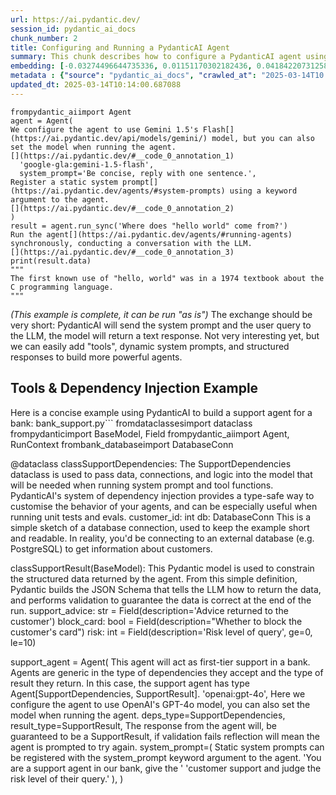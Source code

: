 ```yaml
---
url: https://ai.pydantic.dev/
session_id: pydantic_ai_docs
chunk_number: 2
title: Configuring and Running a PydanticAI Agent
summary: This chunk describes how to configure a PydanticAI agent using the Gemini 1.5 Flash model with a static system prompt. It also demonstrates the synchronous execution of the agent to run a query and retrieve a concise response.
embedding: [-0.03274496644735336, 0.01151170302182436, 0.04184220731258392, -0.013047021813690662, -0.018296409398317337, 0.012040464207530022, 0.015620751306414604, 0.036337994039058685, 0.005290796514600515, 0.0023332382552325726, 0.01728985272347927, -0.0587625652551651, 0.0013983502285555005, -0.054583437740802765, -0.031139571219682693, -0.0156844574958086, -0.023889809846878052, 0.045715540647506714, -0.00911635160446167, 0.015034654177725315, 0.058456774801015854, 0.04219895973801613, 0.015034654177725315, 0.009887196123600006, 0.004985006991773844, 0.0037013280671089888, -0.01732807606458664, 0.020143888890743256, 0.002030633855611086, -0.038351111114025116, 0.042046066373586655, -0.011307843960821629, -0.02372417412698269, 0.017187923192977905, -0.0015719495713710785, 0.004494469612836838, 0.039293959736824036, 0.013989873230457306, 0.005313093774020672, 0.01707325130701065, 0.02092110365629196, -0.03195501118898392, 0.029075492173433304, 0.013238140381872654, -0.06554090231657028, 0.04194413870573044, -0.003172566881403327, 0.0319804921746254, 0.01049877516925335, -0.008160759694874287, -0.06569379568099976, 0.04808541014790535, -0.009428512305021286, 0.012308030389249325, 0.0018411080818623304, -0.0359557569026947, 0.003596212714910507, 0.019965510815382004, -0.04263216257095337, -0.015238514170050621, 0.01172830443829298, -0.011256879195570946, -0.03812176734209061, 0.027903297916054726, -0.04744834825396538, -0.02185121364891529, -0.0564691424369812, 0.020895620808005333, -0.039090100675821304, 0.021723801270127296, 0.01593928225338459, 0.01753193512558937, -0.04739738255739212, -0.039064619690179825, -0.041103214025497437, -0.007950528524816036, 0.032464660704135895, 0.06171853095293045, 0.00667003495618701, -0.03621058166027069, -0.013836978003382683, -0.022934218868613243, -0.03514031693339348, 0.0004965098924003541, 0.010740858502686024, -0.015302220359444618, -0.05804905295372009, 0.005497841630131006, -0.01639796607196331, -0.06808914244174957, 0.005290796514600515, 0.01866590604186058, 0.0032044199761003256, 0.017672089859843254, 0.07945432513952255, 0.026756588369607925, -0.02275584079325199, -0.005434135440737009, 0.02754654362797737, 0.019213778898119926, 0.03937040641903877, -0.018372857943177223, -0.055959492921829224, -0.007549180183559656, 0.034732598811388016, 0.008090682327747345, 0.025826478376984596, -0.022462792694568634, -0.048620544373989105, 0.024960074573755264, -0.10182792693376541, 0.00427468353882432, 0.016729237511754036, 0.007810375653207302, -0.05427765101194382, 0.012021352536976337, -0.02782685123383999, -0.050225939601659775, 0.02531682886183262, -0.05165295675396919, -0.032948825508356094, 0.007937788031995296, -0.008944344706833363, -0.002123007783666253, 0.016232330352067947, 0.013786013238132, 0.00506463972851634, -0.03440132737159729, -0.02046241983771324, -0.009237393736839294, 0.017926914617419243, 0.005590215791016817, 0.0032091978937387466, 0.01400261465460062, -0.036159615963697433, -0.007166943047195673, -0.04143448919057846, -0.01217424776405096, -0.044084664434194565, 0.05407378822565079, 0.014282921329140663, -0.03924299404025078, -0.02414463460445404, 0.02734268456697464, -0.01527673751115799, 0.014193733222782612, -0.04038970544934273, 0.008542995899915695, -0.04811089485883713, 0.0044753579422831535, 0.026756588369607925, 0.02070450223982334, -0.05218808725476265, -0.023418385535478592, -0.013913425616919994, 0.020870137959718704, 0.018334632739424706, 0.039548784494400024, 0.01728985272347927, -0.043651461601257324, -0.0023842030204832554, 0.02642531506717205, -0.05300352722406387, -0.03139439597725868, -0.026527246460318565, -0.015378667041659355, -0.03052799217402935, -0.00466966163367033, -0.04594488441944122, -0.03164922073483467, -0.013378294184803963, -0.00799512304365635, -0.030604440718889236, -0.006287798285484314, 0.02438671886920929, -0.010887383483350277, -0.04563909396529198, -0.04854409396648407, -0.03488549590110779, -0.059578001499176025, -0.023813363164663315, -0.013747789897024632, -0.018780576065182686, -0.011715563014149666, -0.008638555184006691, -0.04459431394934654, -0.006195424124598503, 0.014270179904997349, -0.007982381619513035, 0.03618510067462921, 0.035675451159477234, 0.012906868010759354, 0.028387466445565224, 0.0052971672266721725, -0.004586843773722649, -0.028769701719284058, 0.07277791947126389, -0.016920356079936028, 0.01773579604923725, 0.017251629382371902, 0.026348868384957314, 0.01777401939034462, 0.01939215511083603, -0.011148578487336636, -0.002204233082011342, -0.029279351234436035, 0.0069121187552809715, 0.02144349366426468, -0.03623606637120247, 0.005854596383869648, 0.04347308352589607, -0.06569379568099976, 0.016359742730855942, -0.015824610367417336, -0.0675794929265976, -0.007039530668407679, -0.02981448359787464, -0.0034210209269076586, -0.016996804624795914, 0.00569851603358984, -0.003975264262408018, 0.05259580537676811, 0.028642291203141212, -0.047244489192962646, -0.04581747204065323, 0.015888316556811333, 0.0045358785428106785, -0.03715343400835991, 0.013620377518236637, 0.00546917412430048, 0.0198508407920599, -0.031751152127981186, 0.018296409398317337, -0.027444614097476006, 0.03391715884208679, -0.02915193885564804, 0.05172940343618393, 0.021685577929019928, 0.0047938888892531395, -0.017162440344691277, 0.018398338928818703, 0.027648475021123886, 0.01660182513296604, -0.008090682327747345, 0.0260048545897007, 0.013607636094093323, -0.00403578532859683, -0.05150005966424942, 0.05032786726951599, 0.03850400447845459, 0.028107158839702606, -0.02417011745274067, 0.004370242822915316, -0.02892259694635868, -0.01916281320154667, -0.028973562642931938, -0.03623606637120247, -0.03254110738635063, -0.022462792694568634, -0.0015385037986561656, -0.024743473157286644, 0.016550861299037933, 0.0020768209360539913, 0.020653538405895233, 0.016308777034282684, -0.03529321402311325, -0.004080379847437143, -0.016092175617814064, -0.008683149702847004, -0.042020585387945175, 0.03343299403786659, 0.016334259882569313, 0.041128698736429214, -0.04518041014671326, -0.04732093587517738, -0.010957459919154644, -0.03786694258451462, 0.00899531040340662, 0.001925518736243248, 0.05279966816306114, -0.03896268829703331, 0.02001647651195526, 0.016805686056613922, 0.04716804251074791, -0.02780136838555336, 0.04354953393340111, -0.03389167785644531, -0.027062376961112022, -0.010791824199259281, 0.029100975021719933, 0.01730259321630001, 0.018602199852466583, 0.01957053318619728, -0.02759750932455063, 0.012231582775712013, -0.05099041014909744, 0.026782071217894554, 0.034758083522319794, 0.0043606869876384735, 0.02487088553607464, 0.013977131806313992, 0.028132641687989235, -0.00955592468380928, -0.021927660331130028, -0.0018793317722156644, 0.04278505966067314, 0.01012927945703268, -0.004115418065339327, 0.02527860552072525, -0.024756213650107384, -0.0025482464116066694, 0.04834023490548134, 0.03944685682654381, -0.0004718237614724785, -0.023138077929615974, -0.027750404551625252, 0.058915458619594574, -0.023087112233042717, 0.03605768829584122, -0.020322265103459358, -0.07415397465229034, 0.005278055556118488, 0.03343299403786659, -0.021010292693972588, -0.025915667414665222, -0.026094043627381325, 0.026960447430610657, 0.008931604214012623, -0.016805686056613922, 0.016079435124993324, 0.010810935869812965, -0.051627472043037415, -3.7004319892730564e-05, 0.02668013982474804, 0.009020792320370674, -0.014308404177427292, -0.02457783743739128, 0.02001647651195526, 0.014423075132071972, 0.062075283378362656, -0.05667300149798393, 0.014321145601570606, -0.028183605521917343, -0.030196720734238625, -0.02940676361322403, 0.04398273304104805, 0.022437309846282005, 0.03855497017502785, 0.01026306301355362, -0.0007513345335610211, 0.01035225111991167, 0.003522950690239668, 0.030655404552817345, 0.027495579794049263, -0.014970947988331318, -0.01801610179245472, -0.0459703654050827, -0.006650923285633326, -0.0075173270888626575, 0.0025737290270626545, -0.06034247577190399, 0.009288358502089977, 0.0012542150216177106, 0.011358808726072311, -0.022042332217097282, 0.029687071219086647, 0.008313653990626335, -0.05086299777030945, 0.00308019295334816, 0.016474412754178047, 0.031292468309402466, 0.0029432247392833233, -0.0454862006008625, 0.013429258950054646, -0.007982381619513035, -0.0464545339345932, -0.038402073085308075, -0.012932350859045982, -0.0018251815345138311, 0.01711147464811802, 0.03506387025117874, 0.008046087808907032, -0.0012534187408164144, 0.01569719798862934, 0.0541757196187973, 0.05190778151154518, 0.0037045131903141737, -0.004551805090159178, -0.013161692768335342, 0.014180991798639297, 0.09188976883888245, -0.07471458613872528, -0.017621124163269997, -0.009313840419054031, 0.0055137681774795055, 0.033815231174230576, -0.01456322893500328, 0.009638742543756962, 0.03307623788714409, 0.020347747951745987, 0.016805686056613922, -0.0372808463871479, 0.005204793531447649, 0.02299792505800724, -0.02434849552810192, 0.005943784955888987, 0.042759574949741364, 0.014448557049036026, 0.01483079418540001, -0.02461606077849865, 0.0696180909872055, -0.055449843406677246, 0.01866590604186058, -0.004723811987787485, -0.018806058913469315, -0.05099041014909744, -0.028361983597278595, -0.03715343400835991, 0.041332557797431946, 0.07012774050235748, -0.0076765925623476505, -0.07048449665307999, 0.00933295302093029, 0.004462616518139839, -0.027164306491613388, 0.07226826995611191, 0.026603693142533302, -0.0387333445250988, -0.014372110366821289, -0.015569785609841347, 0.0054022823460400105, 0.019455861300230026, 0.011307843960821629, -0.0197871346026659, -0.006842041853815317, -0.009861714206635952, 0.0045772879384458065, 0.0234693493694067, -0.005481915082782507, -0.01753193512558937, 0.028795184567570686, -0.03554803878068924, 0.008020605891942978, 0.0719115138053894, 0.007052272092550993, 0.021379787474870682, -0.04255571588873863, -0.026934964582324028, 0.021061256527900696, -0.026094043627381325, -0.00547554437071085, -0.017149697989225388, -0.019175555557012558, 0.01825818605720997, -0.0354715920984745, -0.04767769202589989, 0.051168788224458694, 0.020436936989426613, 0.04630163684487343, 0.000977093237452209, 0.05713168531656265, 0.019952770322561264, -0.025864701718091965, 0.02098480984568596, -0.04016036540269852, 0.019468603655695915, -0.0084474366158247, 0.010001867078244686, 0.005982008762657642, 0.026731105521321297, 0.007912305183708668, 0.0008982568979263306, -0.006905748043209314, 0.018997177481651306, -0.02052612602710724, -0.038860756903886795, -0.016512637957930565, 0.004016673658043146, 0.0009428511839359999, 0.010556111112236977, 0.057335544377565384, -0.024272046983242035, 0.039752643555402756, 0.018296409398317337, -0.013773271813988686, 0.040236812084913254, -0.010033720172941685, -0.034732598811388016, -0.01892073079943657, -0.011129466816782951, 0.03758663684129715, 0.009485847316682339, 0.06691695004701614, -0.01401535514742136, 0.03855497017502785, 0.026833035051822662, 0.03032413311302662, -0.017035027965903282, -0.04074646160006523, -0.018793318420648575, 0.005465988535434008, 0.0005363262607716024, -0.0341465026140213, 0.04418659210205078, 0.019035400822758675, -0.034758083522319794, -0.00489263329654932, -0.0005884856800548732, 0.0025291345082223415, 0.038172733038663864, -0.05007304251194, -0.000529557466506958, -0.009887196123600006, 0.015085618942975998, 0.027750404551625252, 0.01688213273882866, 0.0034879122395068407, 0.024259306490421295, -0.0043638721108436584, -0.01660182513296604, 0.04140900447964668, -0.004688773304224014, -0.016448931768536568, 0.010619817301630974, -0.001448518829420209, -0.009880825877189636, -0.018360115587711334, -0.015302220359444618, -0.0075746625661849976, -0.003634436521679163, 0.011970387771725655, 0.008307283744215965, 0.0184620451182127, 0.02048790082335472, -0.029992861673235893, 0.019532309845089912, 0.027954263612627983, 0.01105938944965601, -0.041791241616010666, -0.014066320843994617, -0.027954263612627983, 0.030451545491814613, -0.01525125466287136, -0.006313280668109655, -0.004787518177181482, 0.02461606077849865, 0.031114090234041214, 0.023762397468090057, 0.0026485836133360863, 0.011741045862436295, 0.05361510440707207, 0.0010216875234618783, 0.005523324012756348, -0.03279593214392662, 0.0319804921746254, 0.0029400393832474947, -0.022042332217097282, -0.004561361391097307, 0.011932164430618286, -0.011906681582331657, 0.002978262957185507, -0.024004481732845306, 0.020373230800032616, 0.010791824199259281, -0.005931043531745672, 0.03333106264472008, 0.04535878822207451, -0.011811122298240662, -0.03164922073483467, 0.0047938888892531395, -0.01576090417802334, 0.011938534677028656, -0.0173153355717659, -0.0209975503385067, 0.021137705072760582, -0.010619817301630974, -0.009836231358349323, -0.015225772745907307, -0.022220708429813385, 0.011855716817080975, 0.0027170677203685045, -0.04303988441824913, 0.016691014170646667, 0.032668519765138626, -0.011333325877785683, -0.014359368942677975, -0.005446876864880323, 0.018857024610042572, 0.01753193512558937, -0.013289105147123337, -0.01754467748105526, -0.017035027965903282, 0.004720626398921013, 0.0012629746925085783, -0.03710246831178665, -0.013289105147123337, 0.01939215511083603, -0.007969641126692295, -0.04298891872167587, 0.016729237511754036, 0.027036894112825394, -0.007472732570022345, -0.025100227445364, 0.03508935496211052, 0.01711147464811802, -0.008409213274717331, 0.0037013280671089888, 0.043855320662260056, -0.03457970544695854, 0.008046087808907032, 0.008568478748202324, 0.0071287197060883045, -0.012690267525613308, -0.031343430280685425, -0.032209835946559906, 0.004672846756875515, -0.051601991057395935, 0.02958514168858528, 0.03786694258451462, -0.00990630779415369, -0.0058291140012443066, 0.01915007270872593, 0.021099479869008064, 0.013531188480556011, 0.009326581843197346, 0.008160759694874287, -0.01757015846669674, -0.02024581842124462, -0.010205727070569992, 0.04892633110284805, -0.05213712155818939, 0.023596761748194695, 0.03417198359966278, 0.008969827555119991, -0.005982008762657642, 0.009307470172643661, 0.024450425058603287, -0.017391782253980637, -0.01207231730222702, -0.033611372113227844, 0.0009412585641257465, 0.03228628262877464, -0.017684830352663994, -0.02734268456697464, 0.007466362323611975, 0.004379798658192158, -0.03605768829584122, 0.003596212714910507, 0.03758663684129715, -0.03141988068819046, -0.003124787239357829, -0.018563974648714066, 0.03944685682654381, -0.001439759274944663, 0.012097800150513649, 0.0014708159724250436, -0.004185494966804981, -0.011862087063491344, 0.012492778711020947, 0.03582834452390671, -0.06681502610445023, 0.02349483221769333, 0.024246565997600555, 0.004628252703696489, -0.004293795209378004, 0.008370989933609962, 0.011365178972482681, 0.005870522931218147, 0.05402282625436783, 0.0034847271163016558, -0.05325835198163986, -0.02617049030959606, 0.042479269206523895, -0.002715475158765912, -0.037204399704933167, 0.02252649888396263, -0.0016882133204489946, -0.03669475018978119, -0.023877069354057312, 0.01706051081418991, -0.011785639449954033, -0.019965510815382004, -0.04994563013315201, 0.050684623420238495, 0.06125984340906143, 0.00511560495942831, 0.03310172259807587, 0.014919983223080635, -0.004233274608850479, 0.03893720731139183, 0.007160572800785303, -0.019634239375591278, -0.004921300802379847, 0.021481717005372047, 0.027444614097476006, -0.005077381152659655, -0.017824983224272728, 0.04393176734447479, -0.02251375839114189, -0.05463440343737602, -0.02555891126394272, -0.015480597503483295, 0.003739551641047001, 0.003408279735594988, -0.015353185124695301, -0.03649089112877846, -0.01173467468470335, 0.01844930462539196, 0.028438430279493332, -0.040058434009552, -0.028107158839702606, 0.03226080164313316, -0.016512637957930565, 0.014474039897322655, -0.018780576065182686, 0.0005164180765859783, -0.01434662751853466, 0.00484166806563735, 0.0248581450432539, -0.01960875652730465, -0.053869929164648056, 0.01493272464722395, -0.02115044556558132, -0.019277485087513924, -0.0031789373606443405, -0.05218808725476265, 0.0006275057094171643, 0.043829839676618576, 0.00021281839872244745, 0.016920356079936028, 0.0037140692584216595, 0.008912491612136364, 0.008466549217700958, -0.022373603656888008, -0.0029304835479706526, -0.04145997017621994, -0.0686497613787651, 0.0025004667695611715, -0.0360831692814827, -0.013505706563591957, 0.0041026766411960125, -0.01082367729395628, -0.016538118943572044, 0.02414463460445404, -0.016907615587115288, -0.0018283668905496597, 0.017608383670449257, 0.06941423565149307, -0.026578210294246674, 0.01297057420015335, -0.029330316931009293, 0.009810748510062695, 0.022946959361433983, 0.0064821019768714905, 0.034961942583322525, 0.010900123976171017, -0.015187549404799938, -0.007581033278256655, -0.039268478751182556, 0.01550607942044735, -0.003408279735594988, -0.0037013280671089888, -0.01570994034409523, 0.04665839299559593, -0.003886075923219323, -0.018168997019529343, 0.0027170677203685045, -0.015901057049632072, 0.005376799963414669, 0.004991377703845501, 0.012849532999098301, -0.002463835757225752, -0.012467295862734318, 0.008364618755877018, 0.03368781879544258, -0.05488922819495201, 0.002603989327326417, -0.002282273257151246, 0.023775139823555946, -0.02048790082335472, -0.004067638423293829, 0.013212657533586025, -0.022462792694568634, -0.00042961843428201973, 0.04490010440349579, -0.025469724088907242, -0.001329069840721786, -0.017277110368013382, -0.052952561527490616, -0.03799435496330261, -0.03947233781218529, -0.011862087063491344, -0.005790890194475651, 0.015289478935301304, 0.023507574573159218, 0.024335753172636032, 0.003643992356956005, -0.10274529457092285, 0.0013832200784236193, 0.013569412752985954, -0.0033573147375136614, 0.0025004667695611715, -0.022157002240419388, 0.015123843215405941, 0.033356547355651855, -0.030910229310393333, -0.017582900822162628, -0.0006764798308722675, 0.0038478521164506674, -0.013301846571266651, -0.003688586875796318, 0.031114090234041214, -0.03822369873523712, 0.032948825508356094, -0.00992542039602995, 0.04125611111521721, -0.005048713181167841, -0.03893720731139183, 0.006523510906845331, -0.04347308352589607, 0.02619597315788269, -0.00015060535224620253, -0.012964203953742981, -0.02321452461183071, 0.03669475018978119, 0.02662917599081993, -0.0034688005689531565, -0.019634239375591278, -0.030655404552817345, -0.0209338441491127, -0.0030244500376284122, -0.05315642058849335, 0.02645079791545868, 0.012683896347880363, 0.021991366520524025, 0.00614445935934782, 0.026094043627381325, -0.0010113352909684181, 0.004029414616525173, 0.028438430279493332, 0.01804158464074135, 0.03694957494735718, 0.008925233036279678, -0.024756213650107384, 0.03893720731139183, 0.00015219800116028637, 0.021239634603261948, 0.02668013982474804, 0.040644530206918716, 0.026934964582324028, 0.0008353470475412905, 0.013289105147123337, 0.026476280763745308, -0.05830387771129608, 0.006905748043209314, 0.0031231946777552366, 0.02777588739991188, -0.017136957496404648, -0.0037140692584216595, 0.00700130732730031, -0.016308777034282684, 0.0012024538591504097, 0.00043559088953770697, -0.01778675988316536, 0.0019748909398913383, -0.009919049218297005, -0.005577474366873503, -0.03437584638595581, 0.028336500748991966, -0.025393275544047356, 0.003933855332434177, -0.006861153524369001, 0.025597136467695236, -0.0024096856359392405, 0.025915667414665222, 0.010415957309305668, -0.008052458986639977, 0.045205891132354736, -0.045715540647506714, 0.024424942210316658, 0.021558165550231934, -0.030477028340101242, 0.003335017478093505, 0.005016860086470842, -0.0037873312830924988, 0.00011676144640659913, 0.029228387400507927, 0.012843161821365356, -0.0313689149916172, -0.0013951649889349937, 0.008383730426430702, -0.033152688294649124, 0.008402843028306961, -0.028387466445565224, 0.035191282629966736, -3.172865399392322e-05, 0.0012271399609744549, 0.04574102535843849, 0.018347375094890594, -0.014333886094391346, 0.004287424497306347, -0.024017222225666046, 0.013454741798341274, -0.028616808354854584, -0.022195227444171906, -0.00169458391610533, 0.00433201901614666, 0.019443120807409286, 0.008288172073662281, -0.014996430836617947, 0.02752106264233589, -0.02958514168858528, -0.004930857103317976, 0.0673246681690216, -0.009715189225971699, -0.04082290828227997, 0.013696825131773949, -0.009409399703145027, 0.03486001119017601, -0.00038482501986436546, 0.015213031321763992, -0.002815812360495329, -0.007702074944972992, -0.009829861111938953, -0.019697945564985275, -0.02617049030959606, -0.01888250559568405, 0.04642904922366142, 0.007020418997853994, -0.031598255038261414, 0.009141834452748299, -0.012983315624296665, 0.002615137957036495, 0.013582153245806694, -0.03554803878068924, -0.0141172856092453, -0.03687312453985214, 0.0173153355717659, -0.005997935310006142, 0.00036212970735505223, -0.007746669463813305, -0.026501763612031937, -0.020105665549635887, 0.027903297916054726, 0.008128906600177288, 0.0008703854400664568, 0.005845040548592806, -0.008281800895929337, -0.006963083520531654, -0.00333183235488832, 0.017659347504377365, -0.01026943325996399, 0.025469724088907242, 0.012683896347880363, -0.041791241616010666, 0.0045358785428106785, -0.022895993664860725, -0.02326549030840397, 0.03858045116066933, 0.006447063758969307, -0.012390848249197006, -0.01572268083691597, -0.004398910328745842, -0.012581966817378998, -0.0010423921048641205, -0.021685577929019928, -0.017646607011556625, -0.04309084638953209, 0.015060137026011944, 0.03215887024998665, -0.018755093216896057, 0.044568829238414764, 0.05860966816544533, 0.03967619687318802, -0.04630163684487343, 0.001699361833743751, 0.026603693142533302, -0.00956866517663002, 0.03488549590110779, 0.012486407533288002, -0.012722120620310307, 0.005488285794854164, -0.002277495339512825, 0.031165054067969322, 0.010842788964509964, -0.004357501398772001, 0.004844853654503822, 0.049767252057790756, -0.011887569911777973, -0.005035972222685814, 0.034070055931806564, -0.01217424776405096, 0.025660842657089233, 0.05789615958929062, 0.02459057793021202, 0.003258570097386837, -0.007753039710223675, 0.003962523303925991, -0.0024049077183008194, 0.0043638721108436584, -0.010887383483350277, 0.010912865400314331, 0.04082290828227997, 0.0018697758205235004, -0.022628428414463997, 0.0013362367171794176, 0.00683567114174366, -0.030910229310393333, 0.003886075923219323, -0.0012502333847805858, -0.005924672819674015, 0.01367134228348732, -0.00048257416347041726, -0.04049163684248924, 0.010963830165565014, -0.041587382555007935, -0.03187856450676918, -0.009848972782492638, -0.015009171329438686, -0.0073580616153776646, 0.0023364233784377575, 0.031776633113622665, -0.001313939574174583, 0.002675658790394664, -0.009836231358349323, 0.037255361676216125, 0.023596761748194695, 0.005383170675486326, 0.01572268083691597, -0.015595268458127975, -0.0031518624164164066, 0.017162440344691277, -0.026272421702742577, 0.0038191843777894974, -0.031114090234041214, 0.0042619421146810055, 0.01024395041167736, 0.002189899329096079, 0.011148578487336636, -0.01105938944965601, -0.020895620808005333, 0.021940402686595917, 0.03575189784169197, 0.014818052761256695, 0.05300352722406387, 0.009715189225971699, -0.008383730426430702, 0.006443878170102835, 0.014499522745609283, 0.018742352724075317, -0.03368781879544258, 0.03959975019097328, -0.021723801270127296, 0.027495579794049263, 0.030833782628178596, -0.019048143178224564, 0.009492218494415283, 0.004640993662178516, 0.03501290827989578, 0.001545670791529119, -0.005364059004932642, -0.030018342658877373, -0.0157481636852026, -0.010192985646426678, 0.01596476323902607, -0.0027935151010751724, 0.02366046793758869, -0.026119526475667953, 0.00393704092130065, 0.014193733222782612, -0.0009340915712527931, 0.023634985089302063, -0.013072504661977291, -0.021723801270127296, -0.012919609434902668, -0.00159743195399642, -0.032948825508356094, -0.024029964581131935, 0.005927858408540487, -0.004876706749200821, -0.0207554679363966, 0.026476280763745308, -0.013836978003382683, -0.03052799217402935, -0.037688564509153366, -0.0038542228285223246, 0.016079435124993324, 0.05601045861840248, 0.025622617453336716, 0.0008536625537090003, -0.0028524433728307486, 0.006759223528206348, -0.0005080566625110805, 0.007740298751741648, 0.004494469612836838, 0.0005271685076877475, -0.02259020507335663, 0.022144261747598648, 0.027036894112825394, -0.006185868289321661, 0.005093307700008154, 0.001858627307228744, -0.0014094988582655787, 0.005338576156646013, -0.05825291574001312, 0.033815231174230576, -0.013798754662275314, -0.04902826249599457, -0.009307470172643661, 0.023800622671842575, -0.030910229310393333, 0.02140527032315731, 0.01773579604923725, -0.024934591725468636, -0.002253605518490076, -0.029432246461510658, 9.095547284232453e-06, -0.006759223528206348, 0.036134134978055954, 0.0025737290270626545, -0.007695704232901335, 0.01664005033671856, 0.00016683050489518791, 0.008810562081634998, 0.0012542150216177106, 0.005781334359198809, -0.029967378824949265, 0.05127071961760521, 0.017646607011556625, 0.0020863767713308334, -0.009970013983547688, -0.028412947431206703, -0.0030531177762895823, -0.06452160328626633, -0.00013059763296041638, 0.013709565624594688, -0.0460977777838707, 0.010358622297644615, -0.04194413870573044, -0.013645859435200691, 0.0012510297819972038, 0.015072877518832684, -0.014499522745609283, -0.018589457497000694, -0.004029414616525173, 0.021316081285476685, -0.0050805662758648396, 0.061412740498781204, -0.01638522557914257, -0.024539614096283913, 0.011269619688391685, 0.026782071217894554, 8.421158418059349e-05, 0.019022660329937935, -0.016232330352067947, -0.00810979399830103, -0.010747229680418968, -0.01983809843659401, 0.03539514169096947, 0.013097986578941345, -0.0009460364817641675, 0.02529134601354599, -0.013097986578941345, -0.0006557753076776862, -0.0011522851418703794, 0.028361983597278595, -0.02297244220972061, 0.034707117825746536, 0.04171479493379593, -0.018538493663072586, -0.023087112233042717, -0.0025004667695611715, 0.01797787845134735, 0.00955592468380928, -0.046148743480443954, 0.021265117451548576, 0.0346306711435318, 0.030145755037665367, -0.010524258017539978, -0.00015239708591252565, 0.01637248322367668, -0.05917028337717056, 0.011021166108548641, 0.00037487095687538385, 0.00037288013845682144, -0.00944762397557497, 0.01865316368639469, -0.005653921980410814, 0.026030337437987328, -0.008542995899915695, -0.009173687547445297, -0.007364432327449322, 0.016487155109643936, 0.02438671886920929, -0.021545423194766045, 0.013951648958027363, 0.002054523676633835, -0.007905934937298298, -0.00979163683950901, -0.006994936615228653, -0.002798293251544237, 0.001799699035473168, -0.04326922446489334, -0.012358995154500008, 0.03305075690150261, -0.0011403403477743268, 0.03073185309767723, -0.024896368384361267, 0.004628252703696489, 0.009377546608448029, 0.017162440344691277, -0.021583648398518562, -0.027699438855051994, 0.01456322893500328, -0.007536438759416342, -0.030400579795241356, 0.06166756525635719, -0.007109607569873333, -0.01753193512558937, 0.006354689598083496, 0.0034974683076143265, 0.0015249662101268768, 0.031292468309402466, 0.02439945936203003, -0.026323385536670685, 0.007925046607851982, 0.04298891872167587, 0.025826478376984596, -0.009307470172643661, -0.00156876421533525, 0.019672462716698647, -0.022832287475466728, -0.03147084265947342, 0.003427391406148672, 0.01218061801046133, -0.028361983597278595, 0.01276671513915062, 0.0010272618383169174, 0.015786387026309967, 0.016767460852861404, 0.03891172260046005, 0.011741045862436295, 0.03208242356777191, -0.002291829092428088, 0.009517700411379337, -0.02826005406677723, 0.002199455164372921, 0.005392726510763168, 0.016092175617814064, -0.032490141689777374, -0.012983315624296665, -0.01423195656388998, 0.0103458808735013, -0.016270553693175316, -0.010906495153903961, 0.019774392247200012, 0.013747789897024632, -0.003500653663650155, 0.0035739156883209944, 0.005169754847884178, 0.0046951440162956715, 0.02253923937678337, -0.030935712158679962, -0.032235316932201385, -0.0016531748697161674, -0.027062376961112022, -0.043371155858039856, 0.0033573147375136614, 0.011046648025512695, -0.014856277033686638, -0.006619070190936327, 0.02116318605840206, 0.022284414619207382, 0.024259306490421295, -0.043829839676618576, -0.008033347316086292, -0.01983809843659401, -0.00466966163367033, -0.007797634229063988, 0.01527673751115799, -0.018118033185601234, 0.0037905166391283274, 0.003717254614457488, -0.007485473994165659, -0.03623606637120247, 0.016053952276706696, -0.005762222222983837, -0.01265841443091631, 0.003465615212917328, 0.004609140567481518, -0.022386346012353897, 0.025406017899513245, 0.0008046884322538972, 0.020793691277503967, 0.00644069304689765, -0.015582527033984661, -0.0023603131994605064, 0.019290225580334663, -0.018729612231254578, 0.014410333707928658, 0.0026501764077693224, 0.008498402312397957, -0.038402073085308075, 0.04418659210205078, -0.004672846756875515, -0.028438430279493332, -0.011320585384964943, 0.00011696053115883842, -0.012824050150811672, -0.011632745154201984, -0.026055820286273956, -0.00010431883856654167, 0.02029678225517273, 0.03006930835545063, 0.011811122298240662, 0.019710686057806015, 0.006886635906994343, 0.031802114099264145, -0.022399086505174637, 0.016053952276706696, -0.019914546981453896, 0.04230089113116264, -0.020679019391536713, 0.0063674310222268105, -0.00855573732405901, 0.017187923192977905, -0.025635359808802605, -0.013027910143136978, -0.02348209172487259, 0.016678273677825928, -0.0377650111913681, -0.007982381619513035, 0.017659347504377365, -0.01388794369995594, -0.003663104260340333, -0.018079807981848717, -0.025112969800829887, -0.012594708241522312, -0.027419131249189377, -0.015302220359444618, -0.021749284118413925, 0.003143899142742157, 0.04286150634288788, -0.01446129847317934, -0.02051338367164135, 0.03371329978108406, 0.009301099926233292, -0.011416143737733364, -0.01934119127690792, -0.017136957496404648, -0.01263293158262968, -0.013238140381872654, 0.012155136093497276, -0.012620191089808941, 0.0062209065072238445, 0.016971321776509285, -0.02213152125477791, 0.009721560403704643, 0.004121788777410984, 0.0004347945505287498, -0.012308030389249325, 0.03228628262877464, 0.007651110179722309, 0.0392175130546093, -0.004730182699859142, -0.0012860681163147092, -0.01979987509548664, 0.0020449678413569927, 0.00030340059311129153, 0.022258933633565903, -0.006880265660583973, -0.010568852536380291, -0.04902826249599457, 0.045460715889930725, 0.01804158464074135, -0.011868458241224289, 0.014779829420149326, 0.05606142058968544, -0.012645673006772995, 0.014512263238430023, 0.002463835757225752, -0.027470096945762634, 0.005144272465258837, -0.020182112231850624, -0.014104544185101986, 0.018793318420648575, -0.024717990309000015, -0.04426304250955582, 0.05083751678466797, -0.007109607569873333, -0.015289478935301304, -0.008492031134665012, 0.00336050009354949, 0.031572774052619934, 0.0016093768645077944, -0.01116131991147995, 0.014435816556215286, 0.03919203206896782, -0.0018570346292108297, -0.026578210294246674, -0.012104170396924019, 0.008708632551133633, -0.03914106637239456, -0.015569785609841347, -0.003293608548119664, -0.014665158465504646, 0.008173500187695026, -0.020895620808005333, -0.011632745154201984, 0.011256879195570946, 0.008383730426430702, 0.00844106636941433, 0.011193173006176949, -0.050710104405879974, -0.03531869500875473, -0.02713882550597191, -0.011129466816782951, 0.008390101604163647, 0.020322265103459358, 0.0006657293997704983, -0.0035325067583471537, -0.01173467468470335, 0.02639983408153057, 0.021825730800628662, -0.009046275168657303, 0.027215272188186646, -0.02915193885564804, 0.0015966356731951237, 0.016334259882569313, -0.011377920396625996, -0.04390628635883331, 0.012085058726370335, 0.008001494221389294, -0.01639796607196331, 0.02434849552810192, 0.006427951622754335, -0.013505706563591957, 0.02481991983950138, -0.005093307700008154, 0.010785453021526337, -0.023533055558800697, -0.00012104171037208289, 0.007351690903306007, 0.029712554067373276, 0.012804938480257988, -0.021711060777306557, -0.015786387026309967, -0.012671155855059624, 7.495428144466132e-05, 0.03618510067462921, -0.007122348994016647, -0.0016531748697161674, 0.00053433544235304, 0.00694397184997797, 0.039268478751182556, -0.06304361671209335, 0.016984062269330025, 0.02301066555082798, -0.0034146502148360014, 0.011377920396625996, -0.015098360367119312, 0.028311017900705338, 0.045256856828927994, 0.023112595081329346, -0.016053952276706696, -0.013429258950054646, 0.037459224462509155, 0.008383730426430702, -0.011626374907791615, 0.014512263238430023, 0.0024240193888545036, 0.054124753922224045, 0.005644366145133972, -0.03052799217402935, -0.0012287326389923692, 0.020092923194169998, -0.0025593950413167477, 0.012945092283189297, 0.023405643180012703, 0.029330316931009293, 0.01263293158262968, 0.01242907252162695, 0.01958327367901802, 0.011594521813094616, 0.0007736316765658557, 0.022615687921643257, 0.0007322226883843541, -0.02439945936203003, -0.002175565343350172, -0.011830233968794346, 0.01573542132973671, 0.003911558538675308, 0.04219895973801613, -0.0010861901100724936, -0.020411454141139984, -0.025877442210912704, -0.023558538407087326, 0.0030101160518825054, 0.02367321029305458, 0.03187856450676918, 0.012193359434604645, -0.0323372483253479, -0.011569038964807987, -0.015302220359444618, 0.03328010067343712, -0.028158122673630714, -0.012276177294552326, -0.019290225580334663, -0.020679019391536713, 0.0007883637445047498, 0.006708258762955666, -0.02481991983950138, 0.04375339299440384, -0.007377173751592636, -0.012581966817378998, 0.014397592283785343, -0.01572268083691597, 0.002248827600851655, 0.0022679392714053392, 0.03593027591705322, -0.04298891872167587, -0.01661456748843193, -0.015837352722883224, -0.03939589112997055, -0.000572957273107022, 0.0318530797958374, -0.037484705448150635, 0.009078128263354301, -0.021124962717294693, 0.00821172446012497, -0.01916281320154667, 0.003815999021753669, 0.008982568979263306, -0.02052612602710724, -0.009129093028604984, -0.011301472783088684]
metadata : {"source": "pydantic_ai_docs", "crawled_at": "2025-03-14T10:14:00.687088", "url_path": "/", "chunk_size": 4314}
updated_dt: 2025-03-14T10:14:00.687088
---
```

```
frompydantic_aiimport Agent
agent = Agent( 
We configure the agent to use Gemini 1.5's Flash[](https://ai.pydantic.dev/api/models/gemini/) model, but you can also set the model when running the agent.
[](https://ai.pydantic.dev/#__code_0_annotation_1)
  'google-gla:gemini-1.5-flash',
  system_prompt='Be concise, reply with one sentence.', 
Register a static system prompt[](https://ai.pydantic.dev/agents/#system-prompts) using a keyword argument to the agent.
[](https://ai.pydantic.dev/#__code_0_annotation_2)
)
result = agent.run_sync('Where does "hello world" come from?') 
Run the agent[](https://ai.pydantic.dev/agents/#running-agents) synchronously, conducting a conversation with the LLM.
[](https://ai.pydantic.dev/#__code_0_annotation_3)
print(result.data)
"""
The first known use of "hello, world" was in a 1974 textbook about the C programming language.
"""

```

_(This example is complete, it can be run "as is")_
The exchange should be very short: PydanticAI will send the system prompt and the user query to the LLM, the model will return a text response.
Not very interesting yet, but we can easily add "tools", dynamic system prompts, and structured responses to build more powerful agents.
## Tools & Dependency Injection Example
Here is a concise example using PydanticAI to build a support agent for a bank:
bank_support.py```
fromdataclassesimport dataclass
frompydanticimport BaseModel, Field
frompydantic_aiimport Agent, RunContext
frombank_databaseimport DatabaseConn

@dataclass
classSupportDependencies: 
The SupportDependencies dataclass is used to pass data, connections, and logic into the model that will be needed when running system prompt[](https://ai.pydantic.dev/agents/#system-prompts) and tool[](https://ai.pydantic.dev/tools/) functions. PydanticAI's system of dependency injection provides a type-safe[](https://ai.pydantic.dev/agents/#static-type-checking) way to customise the behavior of your agents, and can be especially useful when running unit tests[](https://ai.pydantic.dev/testing-evals/) and evals.
[](https://ai.pydantic.dev/#__code_1_annotation_3)
  customer_id: int
  db: DatabaseConn 
This is a simple sketch of a database connection, used to keep the example short and readable. In reality, you'd be connecting to an external database (e.g. PostgreSQL) to get information about customers.
[](https://ai.pydantic.dev/#__code_1_annotation_12)

classSupportResult(BaseModel): 
This Pydantic[](https://docs.pydantic.dev) model is used to constrain the structured data returned by the agent. From this simple definition, Pydantic builds the JSON Schema that tells the LLM how to return the data, and performs validation to guarantee the data is correct at the end of the run.
[](https://ai.pydantic.dev/#__code_1_annotation_13)
  support_advice: str = Field(description='Advice returned to the customer')
  block_card: bool = Field(description="Whether to block the customer's card")
  risk: int = Field(description='Risk level of query', ge=0, le=10)

support_agent = Agent( 
This agent[](https://ai.pydantic.dev/agents/) will act as first-tier support in a bank. Agents are generic in the type of dependencies they accept and the type of result they return. In this case, the support agent has type Agent[SupportDependencies, SupportResult].
[](https://ai.pydantic.dev/#__code_1_annotation_1)
  'openai:gpt-4o', 
Here we configure the agent to use OpenAI's GPT-4o model[](https://ai.pydantic.dev/api/models/openai/), you can also set the model when running the agent.
[](https://ai.pydantic.dev/#__code_1_annotation_2)
  deps_type=SupportDependencies,
  result_type=SupportResult, 
The response from the agent will, be guaranteed to be a SupportResult, if validation fails reflection[](https://ai.pydantic.dev/agents/#reflection-and-self-correction) will mean the agent is prompted to try again.
[](https://ai.pydantic.dev/#__code_1_annotation_9)
  system_prompt=( 
Static system prompts[](https://ai.pydantic.dev/agents/#system-prompts) can be registered with the system_prompt keyword argument[](https://ai.pydantic.dev/api/agent/#pydantic_ai.agent.Agent.__init__) to the agent.
[](https://ai.pydantic.dev/#__code_1_annotation_4)
    'You are a support agent in our bank, give the '
    'customer support and judge the risk level of their query.'
  ),
)